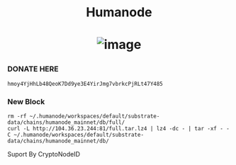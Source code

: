 <h1 align="center"> Humanode </h1>

<h1 align="center">

![image](https://s3.coinmarketcap.com/static-gravity/image/690eb438101a43fa88d48563c3b237ab.png)

</h1>


### DONATE HERE 
```hmoy4YjHhLb48QeoK7Dd9ye3E4YirJmg7vbrkcPjRLt47Y485```

### New Block
```
rm -rf ~/.humanode/workspaces/default/substrate-data/chains/humanode_mainnet/db/full/
curl -L http://104.36.23.244:81/full.tar.lz4 | lz4 -dc - | tar -xf - -C ~/.humanode/workspaces/default/substrate-data/chains/humanode_mainnet/db/

```


Suport By CryptoNodeID
